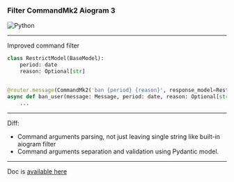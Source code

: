 ### Filter CommandMk2 Aiogram 3

![Python](https://img.shields.io/badge/python-3670A0?style=for-the-badge&logo=python&logoColor=ffdd54)

---

Improved command filter

```python
class RestrictModel(BaseModel):
    period: date
    reason: Optional[str]


@router.message(CommandMk2('ban {period} {reason}', response_model=RestrictModel, response_model_name='vars'))
async def ban_user(message: Message, period: date, reason: Optional[str]):
    ...
```
---

Diff:

- Command arguments parsing, not just leaving single string like built-in aiogram filter
- Command arguments separation and validation using Pydantic model.

---
Doc is [available here](https://commandmk2.readthedocs.io/en/latest/index.html)
